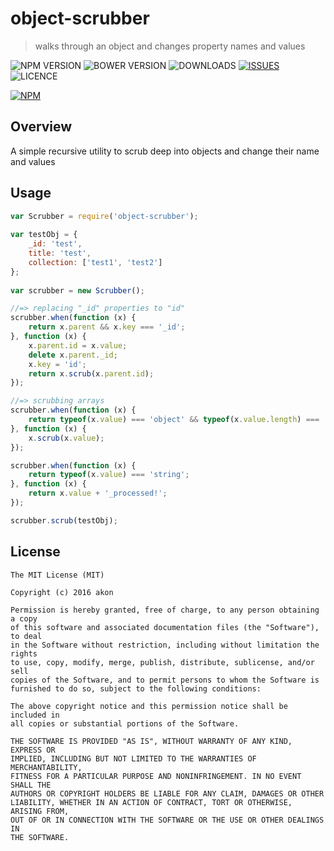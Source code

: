 # object-scrubber
> walks through an object and changes property names and values

![NPM VERSION](https://img.shields.io/npm/v/object-scrubber.svg)
![BOWER VERSION](https://img.shields.io/bower/v/object-scrubber.svg)
![DOWNLOADS](https://img.shields.io/npm/dt/object-scrubber.svg)
[![ISSUES](https://img.shields.io/github/issues-raw/akonoupakis/object-scrubber.svg)](https://github.com/akonoupakis/object-scrubber/issues)
![LICENCE](https://img.shields.io/npm/l/object-scrubber.svg)

[![NPM](https://nodei.co/npm/object-scrubber.png?downloads=true)](https://nodei.co/npm/object-scrubber/)

## Overview

A simple recursive utility to scrub deep into objects and change their name and values

## Usage

```js
var Scrubber = require('object-scrubber');
    
var testObj = {
    _id: 'test',
    title: 'test',
    collection: ['test1', 'test2']    
};
        
var scrubber = new Scrubber();

//=> replacing "_id" properties to "id"
scrubber.when(function (x) {
    return x.parent && x.key === '_id';
}, function (x) {
    x.parent.id = x.value;
    delete x.parent._id;
    x.key = 'id';
    return x.scrub(x.parent.id);
});

//=> scrubbing arrays
scrubber.when(function (x) {
    return typeof(x.value) === 'object' && typeof(x.value.length) === 'function';
}, function (x) {
    x.scrub(x.value);
});

scrubber.when(function (x) {
    return typeof(x.value) === 'string';
}, function (x) {
    return x.value + '_processed!';
});

scrubber.scrub(testObj);
```

## License

	The MIT License (MIT)

	Copyright (c) 2016 akon

	Permission is hereby granted, free of charge, to any person obtaining a copy
	of this software and associated documentation files (the "Software"), to deal
	in the Software without restriction, including without limitation the rights
	to use, copy, modify, merge, publish, distribute, sublicense, and/or sell
	copies of the Software, and to permit persons to whom the Software is
	furnished to do so, subject to the following conditions:

	The above copyright notice and this permission notice shall be included in
	all copies or substantial portions of the Software.

	THE SOFTWARE IS PROVIDED "AS IS", WITHOUT WARRANTY OF ANY KIND, EXPRESS OR
	IMPLIED, INCLUDING BUT NOT LIMITED TO THE WARRANTIES OF MERCHANTABILITY,
	FITNESS FOR A PARTICULAR PURPOSE AND NONINFRINGEMENT. IN NO EVENT SHALL THE
	AUTHORS OR COPYRIGHT HOLDERS BE LIABLE FOR ANY CLAIM, DAMAGES OR OTHER
	LIABILITY, WHETHER IN AN ACTION OF CONTRACT, TORT OR OTHERWISE, ARISING FROM,
	OUT OF OR IN CONNECTION WITH THE SOFTWARE OR THE USE OR OTHER DEALINGS IN
	THE SOFTWARE.
